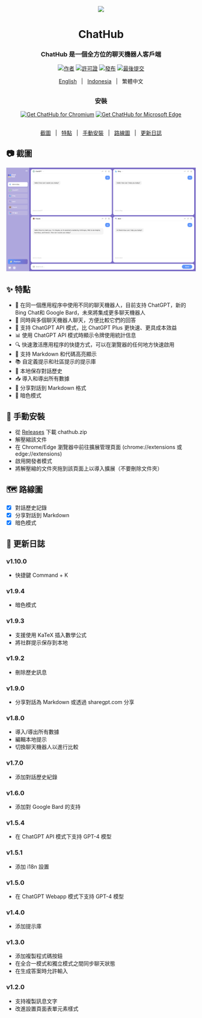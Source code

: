 <p align="center">
    <img src="./src/assets/icon.png" width="150">
</p>

<h1 align="center">ChatHub</h1>

<div align="center">

### ChatHub 是一個全方位的聊天機器人客戶端

[![作者][author-image]][author-url]
[![許可證][license-image]][license-url]
[![發布][release-image]][release-url]
[![最後提交][last-commit-image]][last-commit-url]    
    
[English](README.md) &nbsp;&nbsp;|&nbsp;&nbsp; [Indonesia](README_IN.md) &nbsp;&nbsp;|&nbsp;&nbsp; 繁體中文

##    
    
### 安裝
    
<a href="https://chrome.google.com/webstore/detail/chathub-all-in-one-chatbo/iaakpnchhognanibcahlpcplchdfmgma?utm_source=website"><img src="https://user-images.githubusercontent.com/585534/107280622-91a8ea80-6a26-11eb-8d07-77c548b28665.png" alt="Get ChatHub for Chromium"></a>
<a href="https://microsoftedge.microsoft.com/addons/detail/chathub-allinone-chat/kdlmggoacmfoombiokflpeompajfljga"><img src="https://user-images.githubusercontent.com/585534/107280673-a5ece780-6a26-11eb-9cc7-9fa9f9f81180.png" alt="Get ChatHub for Microsoft Edge"></a>
    
##

[截圖](#-截圖) &nbsp;&nbsp;|&nbsp;&nbsp; [特點](#-特點) &nbsp;&nbsp;|&nbsp;&nbsp; [手動安裝](#-手動安裝) &nbsp;&nbsp;|&nbsp;&nbsp; [路線圖](#%EF%B8%8F-路線圖) &nbsp;&nbsp;|&nbsp;&nbsp; [更新日誌](#-更新日誌)

[author-image]: https://img.shields.io/badge/author-wong2-blue.svg
[author-url]: https://github.com/wong2
    
[license-image]: https://img.shields.io/github/license/chathub-dev/chathub?color=blue
[license-url]: https://github.com/chathub-dev/chathub/blob/main/LICENSE

[release-image]: https://img.shields.io/github/v/release/chathub-dev/chathub?color=blue
[release-url]: https://github.com/chathub-dev/chathub/releases/latest
   
[last-commit-image]: https://img.shields.io/github/last-commit/chathub-dev/chathub?label=last%20commit
[last-commit-url]: https://github.com/chathub-dev/chathub/commits

</div>

##

## 📷 截圖

![Screenshot](screenshots/extension.png?raw=true)

## ✨ 特點

- 🤖 在同一個應用程序中使用不同的聊天機器人，目前支持 ChatGPT，新的 Bing Chat和 Google Bard，未來將集成更多聊天機器人
- 💬 同時與多個聊天機器人聊天，方便比較它們的回答
- 🚀 支持 ChatGPT API 模式，比 ChatGPT Plus 更快速、更具成本效益
- 📊 使用 ChatGPT API 模式時顯示令牌使用統計信息
- 🔍 快速激活應用程序的快捷方式，可以在瀏覽器的任何地方快速啟用
- 🎨 支持 Markdown 和代碼高亮顯示
- 📚 自定義提示和社區提示的提示庫
- 💾 本地保存對話歷史
- 📥 導入和導出所有數據
- 🔗 分享對話到 Markdown 格式
- 🌙 暗色模式

## 🔧 手動安裝

- 從 [Releases](https://github.com/chathub-dev/chathub/releases) 下載 chathub.zip
- 解壓縮該文件
- 在 Chrome/Edge 瀏覽器中前往擴展管理頁面 (chrome://extensions 或 edge://extensions)
- 啟用開發者模式
- 將解壓縮的文件夾拖到該頁面上以導入擴展（不要刪除文件夾）

## 🗺️ 路線圖

- [x] 對話歷史記錄
- [x] 分享對話到 Markdown
- [x] 暗色模式

## 📜 更新日誌

### v1.10.0

- 快捷鍵 Command + K

### v1.9.4

- 暗色模式

### v1.9.3

- 支援使用 KaTeX 插入數學公式
- 將社群提示保存到本地

### v1.9.2

- 刪除歷史訊息

### v1.9.0

- 分享對話為 Markdown 或透過 sharegpt.com 分享

### v1.8.0

- 導入/導出所有數據
- 編輯本地提示
- 切換聊天機器人以進行比較

### v1.7.0

- 添加對話歷史紀錄

### v1.6.0

- 添加對 Google Bard 的支持

### v1.5.4

- 在 ChatGPT API 模式下支持 GPT-4 模型

### v1.5.1

- 添加 i18n 設置

### v1.5.0

- 在 ChatGPT Webapp 模式下支持 GPT-4 模型

### v1.4.0

- 添加提示庫

### v1.3.0

- 添加複製程式碼按鈕
- 在全合一模式和獨立模式之間同步聊天狀態
- 在生成答案時允許輸入

### v1.2.0

- 支持複製訊息文字
- 改進設置頁面表單元素樣式
